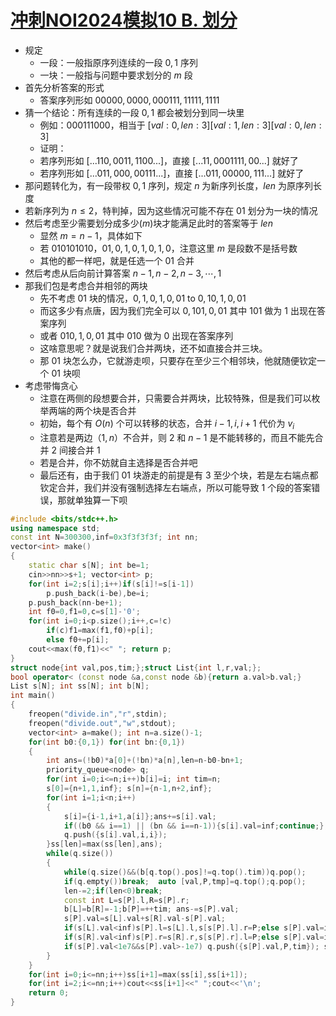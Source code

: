 # [冲刺NOI2024模拟10 B. 划分](http://47.92.197.167:5283/contest/518)

- 规定
  - 一段：一般指原序列连续的一段 $0,1$ 序列
  - 一块：一般指与问题中要求划分的 $m$ 段
- 首先分析答案的形式
  - 答案序列形如 $00000,0000,000111,11111,1111$
- 猜一个结论：所有连续的一段 $0,1$ 都会被划分到同一块里
  - 例如：$000111000$，相当于 $[val:0,len:3][val:1,len:3][val:0,len:3]$
  - 证明：
  - 若序列形如 $[...110,0011,1100...]$，直接 $[...11,0001111,00...]$ 就好了
  - 若序列形如 $[...011,000,00111...]$，直接 $[...011,00000,111...]$ 就好了
- 那问题转化为，有一段带权 $0,1$ 序列，规定 $n$ 为新序列长度，$len$ 为原序列长度
- 若新序列为 $n\le 2$，特判掉，因为这些情况可能不存在 $01$ 划分为一块的情况
- 然后考虑至少需要划分成多少($m$)块才能满足此时的答案等于 $len$
  - 显然 $m=n-1$，具体如下
  - 若 $010101010$，$01,0,1,0,1,0,1,0$，注意这里 $m$ 是段数不是括号数
  - 其他的都一样吧，就是任选一个 $01$ 合并
- 然后考虑从后向前计算答案 $n-1,n-2,n-3,\cdots,1$
- 那我们包是考虑合并相邻的两块
  - 先不考虑 $01$ 块的情况，$0,1,0,1,0,01$ to $0,10,1,0,01$
  - 而这多少有点唐，因为我们完全可以 $0,101,0,01$ 其中 $101$ 做为 $1$ 出现在答案序列
  - 或者 $010,1,0,01$ 其中 $010$ 做为 $0$ 出现在答案序列
  - 这啥意思呢？就是说我们合并两块，还不如直接合并三块。
  - 那 $01$ 块怎么办，它就游走呗，只要存在至少三个相邻块，他就随便钦定一个 $01$ 块呗
- 考虑带悔贪心
  - 注意在两侧的段想要合并，只需要合并两块，比较特殊，但是我们可以枚举两端的两个块是否合并
  - 初始，每个有 $O(n)$ 个可以转移的状态，合并 $i-1,i,i+1$ 代价为 $v_i$
  - 注意若是两边（$1,n$）不合并，则 $2$ 和 $n-1$ 是不能转移的，而且不能先合并 $2$ 间接合并 $1$
  - 若是合并，你不妨就自主选择是否合并吧
  - 最后还有，由于我们 $01$ 块游走的前提是有 $3$ 至少个块，若是左右端点都钦定合并，我们并没有强制选择左右端点，所以可能导致 $1$ 个段的答案错误，那就单独算一下呗

```c++
#include <bits/stdc++.h>
using namespace std;
const int N=300300,inf=0x3f3f3f3f; int nn;
vector<int> make()
{
    static char s[N]; int be=1;
    cin>>nn>>s+1; vector<int> p;
    for(int i=2;s[i];i++)if(s[i]!=s[i-1])
        p.push_back(i-be),be=i;
    p.push_back(nn-be+1);
    int f0=0,f1=0,c=s[1]-'0';
    for(int i=0;i<p.size();i++,c=!c)
        if(c)f1=max(f1,f0)+p[i];
        else f0+=p[i];
    cout<<max(f0,f1)<<" "; return p;
}
struct node{int val,pos,tim;};struct List{int l,r,val;};
bool operator< (const node &a,const node &b){return a.val>b.val;}
List s[N]; int ss[N]; int b[N];
int main()
{
    freopen("divide.in","r",stdin);
	freopen("divide.out","w",stdout);
    vector<int> a=make(); int n=a.size()-1;
    for(int b0:{0,1}) for(int bn:{0,1})
    {
        int ans=(!b0)*a[0]+(!bn)*a[n],len=n-b0-bn+1;
        priority_queue<node> q;
        for(int i=0;i<=n;i++)b[i]=i; int tim=n;
        s[0]={n+1,1,inf}; s[n]={n-1,n+2,inf};
        for(int i=1;i<n;i++)
        {
            s[i]={i-1,i+1,a[i]};ans+=s[i].val;
            if((b0 && i==1) || (bn && i==n-1)){s[i].val=inf;continue;};
            q.push({s[i].val,i,i});
        }ss[len]=max(ss[len],ans);
        while(q.size())
        {
            while(q.size()&&(b[q.top().pos]!=q.top().tim))q.pop();
            if(q.empty())break;  auto [val,P,tmp]=q.top();q.pop();
            len-=2;if(len<0)break;
            const int L=s[P].l,R=s[P].r;
            b[L]=b[R]=-1;b[P]=++tim; ans-=s[P].val;
            s[P].val=s[L].val+s[R].val-s[P].val;
            if(s[L].val<inf)s[P].l=s[L].l,s[s[P].l].r=P;else s[P].val=inf;
            if(s[R].val<inf)s[P].r=s[R].r,s[s[P].r].l=P;else s[P].val=inf;
            if(s[P].val<1e7&&s[P].val>-1e7) q.push({s[P].val,P,tim}); ss[len]=max(ss[len],ans);
        }
    }
    for(int i=0;i<=nn;i++)ss[i+1]=max(ss[i],ss[i+1]);
    for(int i=2;i<=nn;i++)cout<<ss[i+1]<<" ";cout<<'\n';
    return 0;
}
```
